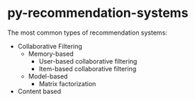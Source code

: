# py-recommendation-systems

The most common types of recommendation systems:
- Collaborative Filtering
    - Memory-based
        - User-based collaborative filtering
        - Item-based collaborative filtering
    - Model-based
        - Matrix factorization
- Content based
